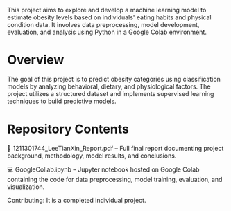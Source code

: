 This project aims to explore and develop a machine learning model to estimate obesity levels based on individuals' eating habits and physical condition data. It involves data preprocessing, model development, evaluation, and analysis using Python in a Google Colab environment.

# Overview
The goal of this project is to predict obesity categories using classification models by analyzing behavioral, dietary, and physiological factors. The project utilizes a structured dataset and implements supervised learning techniques to build predictive models.

# Repository Contents
📄 1211301744_LeeTianXin_Report.pdf – Full final report documenting project background, methodology, model results, and conclusions.

💻 GoogleCollab.ipynb – Jupyter notebook hosted on Google Colab containing the code for data preprocessing, model training, evaluation, and visualization.

Contributing:
It is a completed individual project. 

